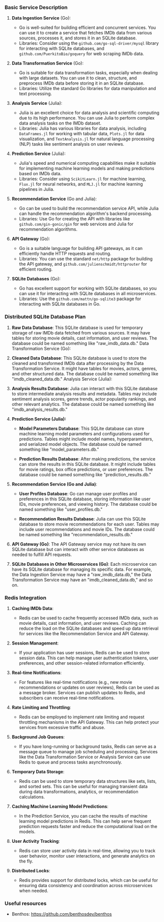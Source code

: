 ### Basic Service Description

1. **Data Ingestion Service** (Go):
   - Go is well-suited for building efficient and concurrent services. You can use it to create a service that fetches IMDb data from various sources, processes it, and stores it in an SQLite database.
   - Libraries: Consider using the `github.com/go-sql-driver/mysql` library for interacting with SQLite databases, and `github.com/PuerkitoBio/goquery` for web scraping IMDb data.

2. **Data Transformation Service** (Go):
   - Go is suitable for data transformation tasks, especially when dealing with large datasets. You can use it to clean, structure, and preprocess IMDb data before storing it in an SQLite database.
   - Libraries: Utilize the standard Go libraries for data manipulation and text processing.

3. **Analysis Service** (Julia):
   - Julia is an excellent choice for data analysis and scientific computing due to its high performance. You can use Julia to perform complex data analysis tasks on the IMDb dataset.
   - Libraries: Julia has various libraries for data analysis, including `DataFrames.jl` for working with tabular data, `Plots.jl` for data visualization, and `TextAnalysis.jl` for natural language processing (NLP) tasks like sentiment analysis on user reviews.

4. **Prediction Service** (Julia):
   - Julia's speed and numerical computing capabilities make it suitable for implementing machine learning models and making predictions based on IMDb data.
   - Libraries: Consider using `ScikitLearn.jl` for machine learning, `Flux.jl` for neural networks, and `MLJ.jl` for machine learning pipelines in Julia.

5. **Recommendation Service** (Go and Julia):
   - Go can be used to build the recommendation service API, while Julia can handle the recommendation algorithm's backend processing.
   - Libraries: Use Go for creating the API with libraries like `github.com/gin-gonic/gin` for web services and Julia for recommendation algorithms.

6. **API Gateway** (Go):
   - Go is a suitable language for building API gateways, as it can efficiently handle HTTP requests and routing.
   - Libraries: You can use the standard `net/http` package for building the API gateway, and `github.com/julienschmidt/httprouter` for efficient routing.

7. **SQLite Databases** (Go):
   - Go has excellent support for working with SQLite databases, so you can use it for interacting with SQLite databases in all microservices.
   - Libraries: Use the `github.com/mattn/go-sqlite3` package for interacting with SQLite databases in Go.


### Distributed SQLite Database Plan

1. **Raw Data Database**: This SQLite database is used for temporary storage of raw IMDb data fetched from various sources. It may have tables for storing movie details, cast information, and user reviews. The database could be named something like "raw_imdb_data.db."
Data Transformation Service (Go):

2. **Cleaned Data Database**: This SQLite database is used to store the cleaned and transformed IMDb data after processing by the Data Transformation Service. It might have tables for movies, actors, genres, and other structured data. The database could be named something like "imdb_cleaned_data.db."
Analysis Service (Julia):

3. **Analysis Results Database**: Julia can interact with this SQLite database to store intermediate analysis results and metadata. Tables may include sentiment analysis scores, genre trends, actor popularity rankings, and other relevant analytics. The database could be named something like "imdb_analysis_results.db."
4. **Prediction Service (Julia):**

    - **Model Parameters Database**: This SQLite database can store machine learning model parameters and configurations used for predictions. Tables might include model names, hyperparameters, and serialized model objects. The database could be named something like "model_parameters.db."

    - **Prediction Results Database**: After making predictions, the service can store the results in this SQLite database. It might include tables for movie ratings, box office predictions, or user preferences. The database could be named something like "prediction_results.db."

5. **Recommendation Service (Go and Julia)**:

    - **User Profiles Database**: Go can manage user profiles and preferences in this SQLite database, storing information like user IDs, movie preferences, and viewing history. The database could be named something like "user_profiles.db."

    - **Recommendation Results Database**: Julia can use this SQLite database to store movie recommendations for each user. Tables may include user recommendations and movie IDs. The database could be named something like "recommendation_results.db."

6. **API Gateway (Go)**: The API Gateway service may not have its own SQLite database but can interact with other service databases as needed to fulfill API requests.

7. **SQLite Databases in Other Microservices (Go)**: Each microservice can have its SQLite database for managing its specific data. For example, the Data Ingestion Service may have a "raw_imdb_data.db," the Data Transformation Service may have an "imdb_cleaned_data.db," and so on.


### Redis Integration

1. **Caching IMDb Data**:
   - Redis can be used to cache frequently accessed IMDb data, such as movie details, cast information, and user reviews. Caching can reduce the load on the SQLite databases and speed up data retrieval for services like the Recommendation Service and API Gateway.

2. **Session Management**:
   - If your application has user sessions, Redis can be used to store session data. This can help manage user authentication tokens, user preferences, and other session-related information efficiently.

3. **Real-time Notifications**:
   - For features like real-time notifications (e.g., new movie recommendations or updates on user reviews), Redis can be used as a message broker. Services can publish updates to Redis, and subscribers can receive real-time notifications.

4. **Rate Limiting and Throttling**:
   - Redis can be employed to implement rate limiting and request throttling mechanisms in the API Gateway. This can help protect your services from excessive traffic and abuse.

5. **Background Job Queues**:
   - If you have long-running or background tasks, Redis can serve as a message queue to manage job scheduling and processing. Services like the Data Transformation Service or Analysis Service can use Redis to queue and process tasks asynchronously.

6. **Temporary Data Storage**:
   - Redis can be used to store temporary data structures like sets, lists, and sorted sets. This can be useful for managing transient data during data transformations, analytics, or recommendation calculations.

7. **Caching Machine Learning Model Predictions**:
   - In the Prediction Service, you can cache the results of machine learning model predictions in Redis. This can help serve frequent prediction requests faster and reduce the computational load on the models.

8. **User Activity Tracking**:
   - Redis can store user activity data in real-time, allowing you to track user behavior, monitor user interactions, and generate analytics on the fly.

9. **Distributed Locks**:
   - Redis provides support for distributed locks, which can be useful for ensuring data consistency and coordination across microservices when needed.



### Useful resources
 - Benthos: https://github.com/benthosdev/benthos